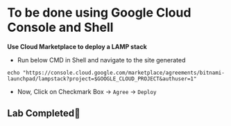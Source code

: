 # **To be done using Google Cloud Console and Shell**

**Use Cloud Marketplace to deploy a LAMP stack**

- Run below CMD in Shell and navigate to the site generated
```
echo "https://console.cloud.google.com/marketplace/agreements/bitnami-launchpad/lampstack?project=$GOOGLE_CLOUD_PROJECT&authuser=1"
```
- Now, Click on Checkmark Box -> `Agree` -> `Deploy`

## Lab Completed🎉

<!--
wget https://raw.githubusercontent.com/KloudCell/Cloud-Skills-Boost/main/resources/common_code.sh 2> /dev/null
. common_code.sh

gcloud compute instances create lampstack-1 \
--project=$ID \
--zone=$ZONE \
--machine-type=f1-micro \
--network-interface=network-tier=PREMIUM,stack-type=IPV4_ONLY,subnet=default \
--metadata=^,@^bitnami-base-password=UhCgd7SeJ-gz,@status-config-url=https://runtimeconfig.googleapis.com/v1beta1/projects/$ID/configs/lampstack-1-config,@status-variable-path=status,@status-uptime-deadline=1800,@google-monitoring-enable=0,@google-logging-enable=0,@startup-script=\#\!/bin/bash$'\n'$'\n'set\ -e$'\n'$'\n'DEFAULT_UPTIME_DEADLINE=\"300\"\ \ \#\ 5\ minutes$'\n'$'\n'metadata_value\(\)\ \{$'\n'\ \ curl\ --retry\ 5\ -sfH\ \"Metadata-Flavor:\ Google\"\ \\$'\n'\ \ \ \ \ \ \ \"http://metadata/computeMetadata/v1/\$1\"$'\n'\}$'\n'$'\n'access_token\(\)\ \{$'\n'\ \ metadata_value\ \"instance/service-accounts/default/token\"\ \\$'\n'\ \ \|\ python3\ -c\ \"import\ sys,\ json\;\ print\(json.load\(sys.stdin\)\[\'access_token\'\]\)\"$'\n'\}$'\n'$'\n'uptime_seconds\(\)\ \{$'\n'\ \ seconds=\"\$\(cat\ /proc/uptime\ \|\ cut\ -d\'\ \'\ -f1\)\"$'\n'\ \ echo\ \$\{seconds\%\%.\*\}\ \ \#\ delete\ floating\ point.$'\n'\}$'\n'$'\n'config_url\(\)\ \{\ metadata_value\ \"instance/attributes/status-config-url\"\;\ \}$'\n'instance_id\(\)\ \{\ metadata_value\ \"instance/id\"\;\ \}$'\n'variable_path\(\)\ \{\ metadata_value\ \"instance/attributes/status-variable-path\"\;\ \}$'\n'project_name\(\)\ \{\ metadata_value\ \"project/project-id\"\;\ \}$'\n'uptime_deadline\(\)\ \{$'\n'\ \ metadata_value\ \"instance/attributes/status-uptime-deadline\"\ \\$'\n'\ \ \ \ \ \ \|\|\ echo\ \$DEFAULT_UPTIME_DEADLINE$'\n'\}$'\n'$'\n'config_name\(\)\ \{$'\n'\ \ python3\ -\ \$\(config_url\)\ \<\<EOF$'\n'import\ sys,\ urllib.parse$'\n'parsed\ =\ urllib.parse.urlparse\(sys.argv\[1\]\)$'\n'print\(\'/\'.join\(parsed.path.rstrip\(\'/\'\).split\(\'/\'\)\[-4:\]\)\)$'\n'EOF$'\n'\}$'\n'$'\n'variable_body\(\)\ \{$'\n'\ \ encoded_value=\$\(echo\ \"\$2\"\ \|\ base64\)$'\n'\ \ printf\ \'\{\"name\":\"\%s\",\ \"value\":\"\%s\"\}\\n\'\ \"\$1\"\ \"\$encoded_value\"$'\n'\}$'\n'$'\n'post_result\(\)\ \{$'\n'\ \ var_subpath=\$1$'\n'\ \ var_value=\$2$'\n'\ \ var_path=\"\$\(config_name\)/variables/\$var_subpath/\$\(instance_id\)\"$'\n'$'\n'\ \ curl\ --retry\ 5\ -sH\ \"Authorization:\ Bearer\ \$\(access_token\)\"\ \\$'\n'\ \ \ \ \ \ -H\ \"Content-Type:\ application/json\"\ \\$'\n'\ \ \ \ \ \ -X\ POST\ -d\ \"\$\(variable_body\ \"\$var_path\"\ \"\$var_value\"\)\"\ \\$'\n'\ \ \ \ \ \ \"\$\(config_url\)/variables\"$'\n'\}$'\n'$'\n'post_success\(\)\ \{$'\n'\ \ post_result\ \"\$\(variable_path\)/success\"\ \"\$\{1:-Success\}\"$'\n'\}$'\n'$'\n'post_failure\(\)\ \{$'\n'\ \ post_result\ \"\$\(variable_path\)/failure\"\ \"\$\{1:-Failure\}\"$'\n'\}$'\n'$'\n'\#\ The\ contents\ of\ initScript\ are\ contained\ within\ this\ function.$'\n'custom_init\(\)\ \($'\n'\ \ return\ 0$'\n'\)$'\n'$'\n'\#\ The\ contents\ of\ checkScript\ are\ contained\ within\ this\ function.$'\n'check_success\(\)\ \($'\n'\ \ grep\ -sq\ true\ /opt/bitnami/.firstboot.status\ /var/lib/bitnami/metadata/first_boot_status$'\n'\ \ if\ \[\ \$\?\ -ne\ 0\ \]\;\ then$'\n'\ \ \ \ echo\ \'Initialization\ failed\'$'\n'\ \ \ \ exit\ 1$'\n'\ \ fi$'\n'\)$'\n'$'\n'check_success_with_retries\(\)\ \{$'\n'\ \ deadline=\"\$\(uptime_deadline\)\"$'\n'\ \ while\ \[\ \"\$\(uptime_seconds\)\"\ -lt\ \"\$deadline\"\ \]\;\ do$'\n'\ \ \ \ message=\$\(check_success\)$'\n'\ \ \ \ case\ \$\?\ in$'\n'\ \ \ \ 0\)$'\n'\ \ \ \ \ \ \#\ Success.$'\n'\ \ \ \ \ \ return\ 0$'\n'\ \ \ \ \ \ \;\;$'\n'\ \ \ \ 1\)$'\n'\ \ \ \ \ \ \#\ Not\ ready\;\ continue\ loop$'\n'\ \ \ \ \ \ \;\;$'\n'\ \ \ \ \*\)$'\n'\ \ \ \ \ \ \#\ Failure\;\ abort.$'\n'\ \ \ \ \ \ echo\ \$message$'\n'\ \ \ \ \ \ return\ 1$'\n'\ \ \ \ \ \ \;\;$'\n'\ \ \ \ esac$'\n'$'\n'\ \ \ \ sleep\ 5$'\n'\ \ done$'\n'$'\n'\ \ \#\ The\ check\ was\ not\ successful\ within\ the\ required\ deadline.$'\n'\ \ echo\ \"status\ check\ timeout\"$'\n'\ \ return\ 1$'\n'\}$'\n'$'\n'do_init\(\)\ \{$'\n'\ \ \#\ Run\ the\ init\ script\ first.\ If\ no\ init\ script\ was\ specified,\ this$'\n'\ \ \#\ is\ a\ no-op.$'\n'\ \ echo\ \"software-status:\ initializing...\"$'\n'$'\n'\ \ set\ \+e$'\n'\ \ message=\"\$\(custom_init\)\"$'\n'\ \ result=\$\?$'\n'\ \ set\ -e$'\n'$'\n'\ \ if\ \[\ \$result\ -ne\ 0\ \]\;\ then$'\n'\ \ \ \ echo\ \"software-status:\ init\ failure\"$'\n'\ \ \ \ post_failure\ \"\$message\"$'\n'\ \ \ \ return\ 1$'\n'\ \ fi$'\n'\}$'\n'$'\n'do_check\(\)\ \{$'\n'\ \ \#\ Poll\ for\ success.$'\n'\ \ echo\ \"software-status:\ waiting\ for\ software\ to\ become\ ready...\"$'\n'\ \ set\ \+e$'\n'\ \ message=\"\$\(check_success_with_retries\)\"$'\n'\ \ result=\$\?$'\n'\ \ set\ -e$'\n'$'\n'\ \ if\ \[\ \$result\ -eq\ 0\ \]\;\ then$'\n'\ \ \ \ echo\ \"software-status:\ success\"$'\n'\ \ \ \ post_success$'\n'\ \ else$'\n'\ \ \ \ echo\ \"software-status:\ failed\ with\ message:\ \$message\"$'\n'\ \ \ \ post_failure\ \"\$message\"$'\n'\ \ fi$'\n'\}$'\n'$'\n'\#\ Run\ the\ initialization\ script\ synchronously.$'\n'do_init\ \|\|\ exit\ \$\?$'\n'$'\n'\#\ The\ actual\ software\ initialization\ might\ come\ after\ google\'s\ init.d$'\n'\#\ script\ that\ executes\ our\ startup\ script.\ Thus,\ launch\ this\ script$'\n'\#\ into\ the\ background\ so\ that\ it\ does\ not\ block\ init\ and\ eventually$'\n'\#\ timeout\ while\ waiting\ for\ software\ to\ start.$'\n'do_check\ \&\ disown \
--maintenance-policy=MIGRATE \
--provisioning-model=STANDARD \
--service-account=$SERVICE \
--scopes=https://www.googleapis.com/auth/logging.write,https://www.googleapis.com/auth/monitoring.write,https://www.googleapis.com/auth/devstorage.read_only --tags=lampstack-1-deployment --create-disk=auto-delete=yes,boot=yes,device-name=bitnami-package-for-vm-tmpl-boot-disk,image=projects/bitnami-launchpad/global/images/bitnami-lampstack-8-2-16-0-linux-debian-11-x86-64-nami,mode=rw,size=10,type=projects/$ID/zones/$ZONE/diskTypes/pd-standard --no-shielded-secure-boot --shielded-vtpm --shielded-integrity-monitoring --labels=goog-dm=lampstack-1,goog-ec-src=vm_add-gcloud --reservation-affinity=any
-->
